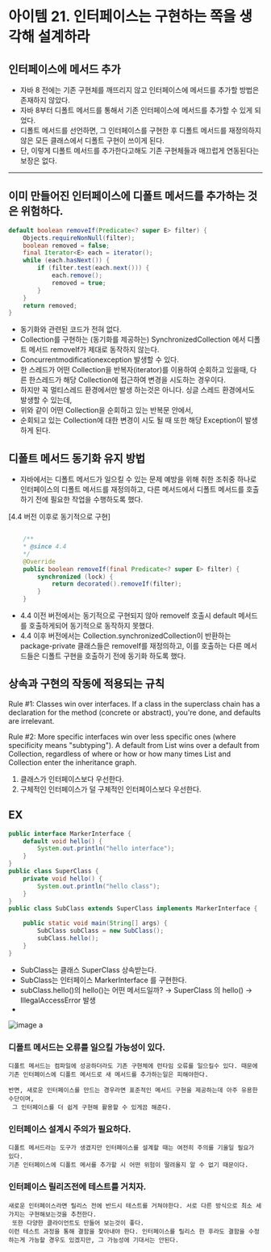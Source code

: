 # 아이템 21. 인터페이스는 구현하는 쪽을 생각해 설계하라

## 인터페이스에 메서드 추가
- 자바 8 전에는 기존 구현체를 깨뜨리지 않고 인터페이스에 메서드를 추가할 방법은 존재하지 않았다.
- 자바 8부터 디폴트 메서드를 통해서 기존 인터페이스에 메서드를 추가할 수 있게 되었다.
- 디폴트 메서드를 선언하면, 그 인터페이스를 구현한 후 디폴트 메서드를 재정의하지 않은 모든 클래스에서 디폴트 구현이 쓰이게 된다.
- 단, 이렇게 디폴트 메서드를 추가한다고해도 기존 구현체들과 매끄럽게 연동된다는 보장은 없다.

<hr> 

## 이미 만들어진 인터페이스에 디폴트 메서드를 추가하는 것은 위험하다.

``` java
default boolean removeIf(Predicate<? super E> filter) {
    Objects.requireNonNull(filter);
    boolean removed = false;
    final Iterator<E> each = iterator();
    while (each.hasNext()) {
        if (filter.test(each.next())) {
            each.remove();
            removed = true;
        }
    }
    return removed;
}
```

- 동기화와 관련된 코드가 전혀 없다.
- Collection를 구현하는 (동기화를 제공하는) SynchronizedCollection 에서 디폴트 메서드 removeIf가 제대로 동작하지 않는다.
- Concurrentmodificationexception 발생할 수 있다.
- 한 스레드가 어떤 Collection을 반복자(iterator)를 이용하여 순회하고 있을때, 다른 한스레드가 해당 Collection에 접근하여 변경을 시도하는 경우이다. 
- 하지만 꼭 멀티스레드 환경에서만 발생 하는것은 아니다. 싱글 스레드 환경에서도 발생할 수 있는데, 
- 위와 같이 어떤 Collection을 순회하고 있는 반복문 안에서, 
- 순회되고 있는 Collection에 대한 변경이 시도 될 때 또한 해당 Exception이 발생 하게 된다.



## 디폴트 메서드 동기화 유지 방법
- 자바에서는 디폴트 메서드가 일으킬 수 있는 문제 예방을 위해 취한 조취중 하나로 인터페이스의 디폴트 메서드를 재정의하고,
다른 메서드에서 디폴트 메서드를 호출하기 전에 필요한 작업을 수행하도록 했다.

[4.4 버전 이후로 동기적으로 구현]

``` java

	/**
    * @since 4.4
    */
    @Override
    public boolean removeIf(final Predicate<? super E> filter) {
        synchronized (lock) {
            return decorated().removeIf(filter);
        }
    }
```

- 4.4 이전 버전에서는 동기적으로 구현되지 않아 removeIf 호출시 default 메서드를 호출하게되어 동기적으로 동작하지 못했다.
- 4.4 이후 버전에서는 Collection.synchronizedCollection이 반환하는 package-private 클래스들은 removeIf를 재정의하고, 이를 호출하는 다른 메서드들은 디폴트 구현을 호출하기 전에 동기화 하도록 했다.

## 상속과 구현의 작동에 적용되는 규칙

  Rule #1: Classes win over interfaces.  If a class in the superclass
  chain has a declaration for the method (concrete or abstract), you're
  done, and defaults are irrelevant.

  Rule #2: More specific interfaces win over less specific ones (where
  specificity means "subtyping").  A default from List wins over a default
  from Collection, regardless of where or how or how many times List and
  Collection enter the inheritance graph.

1) 클래스가 인터페이스보다 우선한다.
2) 구체적인 인터페이스가 덜 구체적인 인터페이스보다 우선한다.

## EX
``` java
public interface MarkerInterface {
    default void hello() {
        System.out.println("hello interface");
    }
}
public class SuperClass {
    private void hello() {
        System.out.println("hello class");
    }
}
public class SubClass extends SuperClass implements MarkerInterface {

    public static void main(String[] args) {
        SubClass subClass = new SubClass();
        subClass.hello();
    }
}

```

- SubClass는 클래스 SuperClass 상속받는다.
- SubClass는 인터페이스 MarkerInterface 를 구현한다.
- subClass.hello()의 hello()는 어떤 메서드일까? → SuperClass 의 hello() → IllegalAccessError 발생
- 
![image](https://github.com/jaero0725/develop_study/assets/55049159/6f682511-d7fb-4603-ac96-2ad98a84532f)
a
### 디폴트 메서드는 오류를 일으킬 가능성이 있다.
```
디폴트 메서드는 컴파일에 성공하더라도 기존 구현체에 런타임 오류를 일으킬수 있다. 때문에 기존 인터페이스에 디폴트 메서드로 새 메서드를 추가하는일은 피해야한다.

반면, 새로운 인터페이스를 만드는 경우라면 표준적인 메서드 구현을 제공하는데 아주 유용한 수단이며,
 그 인터페이스를 더 쉽게 구현해 활용할 수 있게끔 해준다.
```

### 인터페이스 설계시 주의가 필요하다.
```
디폴트 메서드라는 도구가 생겼지만 인터페이스를 설계할 때는 여전히 주의를 기울일 필요가 있다.
기존 인터페이스에 디폴트 메서를 추가할 시 어떤 위험이 딸려올지 알 수 없기 때문이다.
```

### 인터페이스 릴리즈전에 테스트를 거치자.
```
새로운 인터페이스라면 릴리스 전에 반드시 테스트를 거쳐야한다. 서로 다른 방식으로 최소 세가지는 구현해보는것을 추천한다.
 또한 다양한 클라이언트도 만들어 보는것이 좋다.
이런 테스트 과정을 통해 결함을 찾아내야 한다. 인터페이스를 릴리스 한 후라도 결함을 수정하는게 가능할 경우도 있겠지만, 그 가능성에 기대서는 안된다.
```
